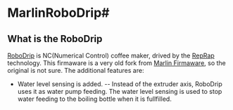# MarlinRoboDrip#

## What is the RoboDrip
[RoboDrip](https://www.c-able.ne.jp/~hirai551/cbot/) is NC(Numerical Control) coffee maker, drived by the [RepRap](https://github.com/reprap) technology. This firmaware is a very old fork from [Marlin Firmaware](https://github.com/MarlinFirmware/Marlin), so the original is not sure. The additional features are:
- Water level sensing is added.
-- Instead of the extruder axis, RoboDrip uses it as water pump feeding. The water level sensing is used to stop water feeding to the boiling bottle when it is fullfilled.
